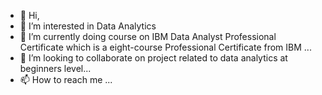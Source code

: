 - 👋 Hi, 
- 👀 I’m interested in Data Analytics
- 🌱 I’m currently doing course on IBM Data Analyst Professional Certificate which is a  eight-course Professional Certificate from IBM ...
- 💞️ I’m looking to collaborate on project related to data analytics at beginners level...
- 📫 How to reach me ...

<!---
VidyaSrivatsan/VidyaSrivatsan is a ✨ special ✨ repository because its `README.md` (this file) appears on your GitHub profile.
You can click the Preview link to take a look at your changes.
--->
